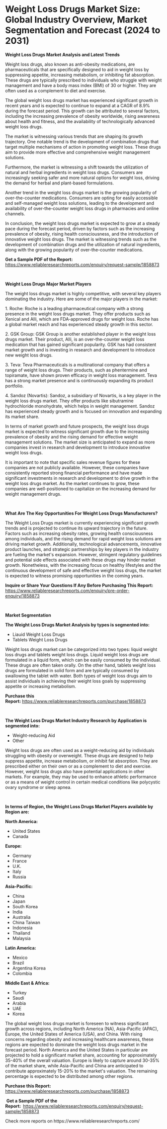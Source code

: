 <p><h1>Weight Loss Drugs Market Size: Global Industry Overview, Market Segmentation and Forecast (2024 to 2031)</h1></p><p><strong>Weight Loss Drugs Market Analysis and Latest Trends</strong></p>
<p><p>Weight loss drugs, also known as anti-obesity medications, are pharmaceuticals that are specifically designed to aid in weight loss by suppressing appetite, increasing metabolism, or inhibiting fat absorption. These drugs are typically prescribed to individuals who struggle with weight management and have a body mass index (BMI) of 30 or higher. They are often used as a complement to diet and exercise.</p><p>The global weight loss drugs market has experienced significant growth in recent years and is expected to continue to expand at a CAGR of 8.9% during the forecast period. This growth can be attributed to several factors, including the increasing prevalence of obesity worldwide, rising awareness about health and fitness, and the availability of technologically advanced weight loss drugs.</p><p>The market is witnessing various trends that are shaping its growth trajectory. One notable trend is the development of combination drugs that target multiple mechanisms of action in promoting weight loss. These drugs aim to provide more effective and comprehensive weight management solutions.</p><p>Furthermore, the market is witnessing a shift towards the utilization of natural and herbal ingredients in weight loss drugs. Consumers are increasingly seeking safer and more natural options for weight loss, driving the demand for herbal and plant-based formulations.</p><p>Another trend in the weight loss drugs market is the growing popularity of over-the-counter medications. Consumers are opting for easily accessible and self-managed weight loss solutions, leading to the development and availability of over-the-counter weight loss drugs in pharmacies and online channels.</p><p>In conclusion, the weight loss drugs market is expected to grow at a steady pace during the forecast period, driven by factors such as the increasing prevalence of obesity, rising health consciousness, and the introduction of innovative weight loss drugs. The market is witnessing trends such as the development of combination drugs and the utilization of natural ingredients, along with the growing popularity of over-the-counter medications.</p></p>
<p><strong>Get a Sample PDF of the Report:&nbsp;</strong> <a href="https://www.reliableresearchreports.com/enquiry/request-sample/1858873">https://www.reliableresearchreports.com/enquiry/request-sample/1858873</a></p>
<p>&nbsp;</p>
<p><strong>Weight Loss Drugs Major Market Players</strong></p>
<p><p>The weight loss drugs market is highly competitive, with several key players dominating the industry. Here are some of the major players in the market:</p><p>1. Roche: Roche is a leading pharmaceutical company with a strong presence in the weight loss drugs market. They offer products such as Xenical and Alli, which are FDA-approved drugs for weight loss. Roche has a global market reach and has experienced steady growth in this sector.</p><p>2. GSK Group: GSK Group is another established player in the weight loss drugs market. Their product, Alli, is an over-the-counter weight loss medication that has gained significant popularity. GSK has had consistent market growth and is investing in research and development to introduce new weight loss drugs.</p><p>3. Teva: Teva Pharmaceuticals is a multinational company that offers a range of weight loss drugs. Their products, such as phentermine and topiramate, have shown proven efficacy in weight loss management. Teva has a strong market presence and is continuously expanding its product portfolio.</p><p>4. Sandoz (Novartis): Sandoz, a subsidiary of Novartis, is a key player in the weight loss drugs market. They offer products like sibutramine hydrochloride monohydrate, which helps in weight management. Sandoz has experienced steady growth and is focused on innovation and expanding its market share.</p><p>In terms of market growth and future prospects, the weight loss drugs market is expected to witness significant growth due to the increasing prevalence of obesity and the rising demand for effective weight management solutions. The market size is anticipated to expand as more companies invest in research and development to introduce innovative weight loss drugs.</p><p>It is important to note that specific sales revenue figures for these companies are not publicly available. However, these companies have consistently reported strong financial performance and have made significant investments in research and development to drive growth in the weight loss drugs market. As the market continues to grow, these companies are well-positioned to capitalize on the increasing demand for weight management drugs.</p></p>
<p>&nbsp;</p>
<p><strong>What Are The Key Opportunities For Weight Loss Drugs Manufacturers?</strong></p>
<p><p>The Weight Loss Drugs market is currently experiencing significant growth trends and is projected to continue its upward trajectory in the future. Factors such as increasing obesity rates, growing health consciousness among individuals, and the rising demand for rapid weight loss solutions are driving market growth. Additionally, technological advancements, innovative product launches, and strategic partnerships by key players in the industry are fueling the market's expansion. However, stringent regulatory guidelines and potential side effects associated with these drugs may hinder market growth. Nonetheless, with the increasing focus on healthy lifestyles and the continuous development of safe and effective weight loss drugs, the market is expected to witness promising opportunities in the coming years.</p></p>
<p><strong>Inquire or Share Your Questions If Any Before Purchasing This Report:</strong> <a href="https://www.reliableresearchreports.com/enquiry/pre-order-enquiry/1858873">https://www.reliableresearchreports.com/enquiry/pre-order-enquiry/1858873</a></p>
<p>&nbsp;</p>
<p><strong>Market Segmentation</strong></p>
<p><strong>The Weight Loss Drugs Market Analysis by types is segmented into:</strong></p>
<p><ul><li>Liauid Weight Loss Drugs</li><li>Tablets Weight Loss Drugs</li></ul></p>
<p><p>Weight loss drugs market can be categorized into two types: liquid weight loss drugs and tablets weight loss drugs. Liquid weight loss drugs are formulated in a liquid form, which can be easily consumed by the individual. These drugs are often taken orally. On the other hand, tablets weight loss drugs are formulated in solid form and are typically consumed by swallowing the tablet with water. Both types of weight loss drugs aim to assist individuals in achieving their weight loss goals by suppressing appetite or increasing metabolism.</p></p>
<p><strong>Purchase this Report:&nbsp;</strong><a href="https://www.reliableresearchreports.com/purchase/1858873">https://www.reliableresearchreports.com/purchase/1858873</a></p>
<p>&nbsp;</p>
<p><strong>The Weight Loss Drugs Market Industry Research by Application is segmented into:</strong></p>
<p><ul><li>Weight-reducing Aid</li><li>Other</li></ul></p>
<p><p>Weight loss drugs are often used as a weight-reducing aid by individuals struggling with obesity or overweight. These drugs are designed to help suppress appetite, increase metabolism, or inhibit fat absorption. They are prescribed either on their own or as a complement to diet and exercise. However, weight loss drugs also have potential applications in other markets. For example, they may be used to enhance athletic performance or as a means of weight control in certain medical conditions like polycystic ovary syndrome or sleep apnea.</p></p>
<p>&nbsp;</p>
<p><strong>In terms of Region, the Weight Loss Drugs Market Players available by Region are:</strong></p>
<p>
    <p> <strong> North America: </strong>
        <ul>
            <li>United States</li>
            <li>Canada</li>
        </ul>
        </p> 
    <p> <strong> Europe: </strong>
        <ul>
            <li>Germany</li>
            <li>France</li>
            <li>U.K.</li>
            <li>Italy</li>
            <li>Russia</li>
        </ul>
        </p> 
    <p> <strong> Asia-Pacific: </strong>
        <ul>
            <li>China</li>
            <li>Japan</li>
            <li>South Korea</li>
            <li>India</li>
            <li>Australia</li>
            <li>China Taiwan</li>
            <li>Indonesia</li>
            <li>Thailand</li>
            <li>Malaysia</li>
        </ul>
        </p> 
    <p> <strong> Latin America: </strong>
        <ul>
            <li>Mexico</li>
            <li>Brazil</li>
            <li>Argentina Korea</li>
            <li>Colombia</li>
        </ul>
        </p> 
    <p> <strong> Middle East & Africa: </strong>
        <ul>
            <li>Turkey</li>
            <li>Saudi</li>
            <li>Arabia</li>
            <li>UAE</li>
            <li>Korea</li>
        </ul>
    </p>
    </p>
<p><p>The global weight loss drugs market is foreseen to witness significant growth across regions, including North America (NA), Asia-Pacific (APAC), Europe, the United States of America (USA), and China. With rising concerns regarding obesity and increasing healthcare awareness, these regions are expected to dominate the weight loss drugs market in the forecast period. North America and the United States in particular are projected to hold a significant market share, accounting for approximately 35-40% of the overall valuation. Europe is likely to capture around 30-35% of the market share, while Asia-Pacific and China are anticipated to contribute approximately 15-20% to the market's valuation. The remaining percentage is expected to be distributed among other regions.</p></p>
<p><strong>Purchase this Report: </strong><a href="https://www.reliableresearchreports.com/purchase/1858873">https://www.reliableresearchreports.com/purchase/1858873</a></p>
<p>&nbsp;<strong>Get a Sample PDF of the Report:&nbsp;&nbsp;</strong><a href="https://www.reliableresearchreports.com/enquiry/request-sample/1858873">https://www.reliableresearchreports.com/enquiry/request-sample/1858873</a></p>
<p><strong></strong></p>
<p>Check more reports on https://www.reliableresearchreports.com/</p>